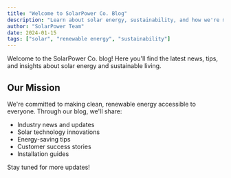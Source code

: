 ```yaml
---
title: "Welcome to SolarPower Co. Blog"
description: "Learn about solar energy, sustainability, and how we're making a difference"
author: "SolarPower Team"
date: 2024-01-15
tags: ["solar", "renewable energy", "sustainability"]
---
```


Welcome to the SolarPower Co. blog! Here you'll find the latest news, tips, and insights about solar energy and sustainable living.

## Our Mission

We're committed to making clean, renewable energy accessible to everyone. Through our blog, we'll share:

- Industry news and updates
- Solar technology innovations
- Energy-saving tips
- Customer success stories
- Installation guides

Stay tuned for more updates!
